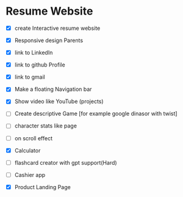 # Resume Website

- [x] create Interactive resume website
- [x] Responsive design Parents
- [x] link to LinkedIn
- [x] link to github Profile
- [x] link to gmail
- [X] Make a floating Navigation bar
- [X] Show video like YouTube (projects)
- [ ] Create descriptive Game [for example google dinasor with twist]
- [ ] character stats like page
- [ ] on scroll effect
- [X] Calculator
- [ ] flashcard creator with gpt support(Hard)
- [ ] Cashier app
- [X] Product Landing Page



